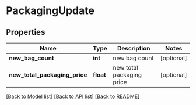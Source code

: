 # PackagingUpdate

## Properties
Name | Type | Description | Notes
------------ | ------------- | ------------- | -------------
**new_bag_count** | **int** | new bag count | [optional] 
**new_total_packaging_price** | **float** | new total packaging price | [optional] 

[[Back to Model list]](../README.md#documentation-for-models) [[Back to API list]](../README.md#documentation-for-api-endpoints) [[Back to README]](../README.md)

